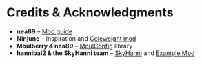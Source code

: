 # Credits & Acknowledgments

- **nea89** – [Mod guide](https://moddev.nea.moe)
- **Ninjune** – Inspiration and [Coleweight mod](https://www.chattriggers.com/modules/v/Coleweight)
- **Moulberry & nea89** – [MoulConfig](https://notenoughupdates.org/MoulConfig/) library
- **hannibal2 & the SkyHanni team** – [SkyHanni](https://github.com/hannibal002/SkyHanni) and [Example Mod](https://github.com/hannibal002/Example-1.8.9-Mod)

